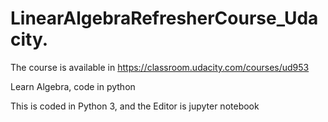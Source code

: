 # LinearAlgebraRefresherCourse_Udacity.

The course is available in
https://classroom.udacity.com/courses/ud953

Learn Algebra, code in python

This is coded in Python 3, and the Editor is jupyter notebook
